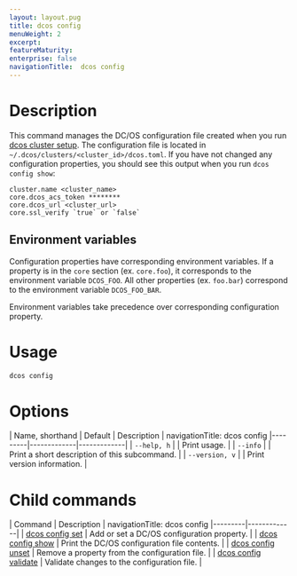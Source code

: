 ```yaml
---
layout: layout.pug
title: dcos config
menuWeight: 2
excerpt:
featureMaturity:
enterprise: false
navigationTitle:  dcos config
---
```


<!-- This source repo for this topic is https://github.com/dcos/dcos-docs -->


# Description
This command manages the DC/OS configuration file created when you run [dcos cluster setup](/docs/1.10/cli/command-reference/dcos-cluster/dcos-cluster-setup). The configuration file is located in `~/.dcos/clusters/<cluster_id>/dcos.toml`. If you have not changed any configuration properties, you should see this output when you run `dcos config show`:

    cluster.name <cluster_name>
    core.dcos_acs_token ********
    core.dcos_url <cluster_url>
    core.ssl_verify `true` or `false`


## Environment variables
Configuration properties have corresponding environment variables. If a property is in the `core` section (ex. `core.foo`), it corresponds to the environment variable `DCOS_FOO`. All other properties (ex. `foo.bar`) correspond to the environment variable `DCOS_FOO_BAR`.

Environment variables take precedence over corresponding configuration property.

# Usage

```bash
dcos config
```

# Options

| Name, shorthand | Default | Description |
navigationTitle:  dcos config
|---------|-------------|-------------|
| `--help, h`   |             |  Print usage. |
| `--info`   |             |  Print a short description of this subcommand. |
| `--version, v`   |             | Print version information. |

# Child commands

| Command | Description |
navigationTitle:  dcos config
|---------|-------------|
| [dcos config set](/docs/1.10/cli/command-reference/dcos-config/dcos-config-set/)   | Add or set a DC/OS configuration property. |
| [dcos config show](/docs/1.10/cli/command-reference/dcos-config/dcos-config-show/)    | Print the DC/OS configuration file contents. |
| [dcos config unset](/docs/1.10/cli/command-reference/dcos-config/dcos-config-unset/)    | Remove a property from the configuration file. |
| [dcos config validate](/docs/1.10/cli/command-reference/dcos-config/dcos-config-validate/)    | Validate changes to the configuration file. |
